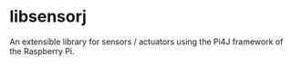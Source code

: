libsensorj
==========

An extensible library for sensors / actuators using the Pi4J framework of the Raspberry Pi.
